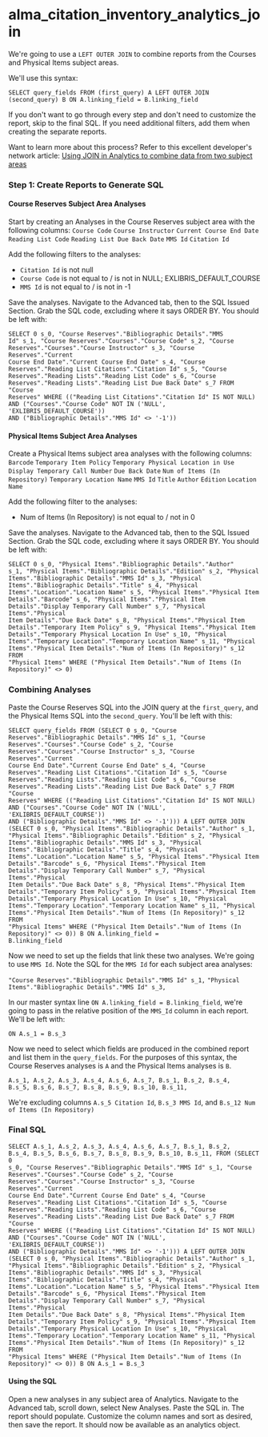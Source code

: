 # alma_citation_inventory_analytics_join
We're going to use a `LEFT OUTER JOIN` to combine reports from the Courses and Physical Items subject areas.

We'll use this syntax:

<code>SELECT
   query_fields
FROM (first_query) A
LEFT OUTER JOIN (second_query) B
ON A.linking_field = B.linking_field</code>

If you don't want to go through every step and don't need to customize the report, skip to the final SQL. If you need additional filters, add them when creating the separate reports.

Want to learn more about this process? Refer to this excellent developer's network article: [Using JOIN in Analytics to combine data from two subject areas](https://developers.exlibrisgroup.com/blog/using-join-in-analytics-to-combine-data-from-two-subject-areas/)

### Step 1: Create Reports to Generate SQL
#### Course Reserves Subject Area Analyses
Start by creating an Analyses in the Course Reserves subject area with the following columns:
`Course Code` `Course Instructor` `Current Course End Date` `Reading List Code` `Reading List Due Back Date` `MMS Id` `Citation Id`

Add the following filters to the analyses:
- `Citation Id` is not null
- `Course Code` is not equal to / is not in NULL; EXLIBRIS_DEFAULT_COURSE
- `MMS Id` is not equal to / is not in -1

Save the analyses. Navigate to the Advanced tab, then to the SQL Issued Section. Grab the SQL code, excluding where it says ORDER BY. You should be left with:

<code>SELECT
   0 s_0,
   "Course Reserves"."Bibliographic Details"."MMS Id" s_1,
   "Course Reserves"."Courses"."Course Code" s_2,
   "Course Reserves"."Courses"."Course Instructor" s_3,
   "Course Reserves"."Current Course End Date"."Current Course End Date" s_4,
   "Course Reserves"."Reading List Citations"."Citation Id" s_5,
   "Course Reserves"."Reading Lists"."Reading List Code" s_6,
   "Course Reserves"."Reading Lists"."Reading List Due Back Date" s_7
FROM "Course Reserves"
WHERE
(("Reading List Citations"."Citation Id" IS NOT NULL) AND ("Courses"."Course Code" NOT IN ('NULL', 'EXLIBRIS_DEFAULT_COURSE')) AND ("Bibliographic Details"."MMS Id" <> '-1'))</code>

#### Physical Items Subject Area Analyses
Create a Physical Items subject area analyses with the following columns:
`Barcode` `Temporary Item Policy` `Temporary Physical Location in Use` `Display Temporary Call Number` `Due Back Date` `Num of Items (In Repository)`
`Temporary Location Name` `MMS Id` `Title` `Author` `Edition` `Location Name`

Add the following filter to the analyses:
- Num of Items (In Repository) is not equal to / not in 0

Save the analyses. Navigate to the Advanced tab, then to the SQL Issued Section. Grab the SQL code, excluding where it says ORDER BY. You should be left with:

<code>SELECT
   0 s_0,
   "Physical Items"."Bibliographic Details"."Author" s_1,
   "Physical Items"."Bibliographic Details"."Edition" s_2,
   "Physical Items"."Bibliographic Details"."MMS Id" s_3,
   "Physical Items"."Bibliographic Details"."Title" s_4,
   "Physical Items"."Location"."Location Name" s_5,
   "Physical Items"."Physical Item Details"."Barcode" s_6,
   "Physical Items"."Physical Item Details"."Display Temporary Call Number" s_7,
   "Physical Items"."Physical Item Details"."Due Back Date" s_8,
   "Physical Items"."Physical Item Details"."Temporary Item Policy" s_9,
   "Physical Items"."Physical Item Details"."Temporary Physical Location In Use" s_10,
   "Physical Items"."Temporary Location"."Temporary Location Name" s_11,
   "Physical Items"."Physical Item Details"."Num of Items (In Repository)" s_12
FROM "Physical Items"
WHERE
("Physical Item Details"."Num of Items (In Repository)" <> 0)</code>

### Combining Analyses
Paste the Course Reserves SQL into the JOIN query at the `first_query`, and the Physical Items SQL into the `second_query`. You'll be left with this:

<code>SELECT
   query_fields
FROM (SELECT
   0 s_0,
   "Course Reserves"."Bibliographic Details"."MMS Id" s_1,
   "Course Reserves"."Courses"."Course Code" s_2,
   "Course Reserves"."Courses"."Course Instructor" s_3,
   "Course Reserves"."Current Course End Date"."Current Course End Date" s_4,
   "Course Reserves"."Reading List Citations"."Citation Id" s_5,
   "Course Reserves"."Reading Lists"."Reading List Code" s_6,
   "Course Reserves"."Reading Lists"."Reading List Due Back Date" s_7
FROM "Course Reserves"
WHERE
(("Reading List Citations"."Citation Id" IS NOT NULL) AND ("Courses"."Course Code" NOT IN ('NULL', 'EXLIBRIS_DEFAULT_COURSE')) AND ("Bibliographic Details"."MMS Id" <> '-1'))) A
LEFT OUTER JOIN (SELECT
   0 s_0,
   "Physical Items"."Bibliographic Details"."Author" s_1,
   "Physical Items"."Bibliographic Details"."Edition" s_2,
   "Physical Items"."Bibliographic Details"."MMS Id" s_3,
   "Physical Items"."Bibliographic Details"."Title" s_4,
   "Physical Items"."Location"."Location Name" s_5,
   "Physical Items"."Physical Item Details"."Barcode" s_6,
   "Physical Items"."Physical Item Details"."Display Temporary Call Number" s_7,
   "Physical Items"."Physical Item Details"."Due Back Date" s_8,
   "Physical Items"."Physical Item Details"."Temporary Item Policy" s_9,
   "Physical Items"."Physical Item Details"."Temporary Physical Location In Use" s_10,
   "Physical Items"."Temporary Location"."Temporary Location Name" s_11,
   "Physical Items"."Physical Item Details"."Num of Items (In Repository)" s_12
FROM "Physical Items"
WHERE
("Physical Item Details"."Num of Items (In Repository)" <> 0)) B
ON A.linking_field = B.linking_field</code>

Now we need to set up the fields that link these two analyses. We're going to use `MMS Id`. Note the SQL for the `MMS Id` for each subject area analyses:

`"Course Reserves"."Bibliographic Details"."MMS Id" s_1,`
`"Physical Items"."Bibliographic Details"."MMS Id" s_3,`

In our master syntax line `ON A.linking_field = B.linking_field`, we're going to pass in the relative position of the `MMS_Id` column in each report. We'll be left with:

`ON A.s_1 = B.s_3`

Now we need to select which fields are produced in the combined report and list them in the `query_fields`. For the purposes of this syntax, the Course Reserves analyses is `A` and the Physical Items analyses is `B`.

<code>A.s_1,
A.s_2,
A.s_3,
A.s_4,
A.s_6,
A.s_7,
B.s_1,
B.s_2,
B.s_4,
B.s_5,
B.s_6,
B.s_7,
B.s_8,
B.s_9,
B.s_10,
B.s_11,</code>

We're excluding columns `A.s_5 Citation Id`, `B.s_3 MMS Id`, and `B.s_12 Num of Items (In Repository)`

### Final SQL

<code>SELECT
A.s_1,
A.s_2,
A.s_3,
A.s_4,
A.s_6,
A.s_7,
B.s_1,
B.s_2,
B.s_4,
B.s_5,
B.s_6,
B.s_7,
B.s_8,
B.s_9,
B.s_10,
B.s_11,
FROM (SELECT
   0 s_0,
   "Course Reserves"."Bibliographic Details"."MMS Id" s_1,
   "Course Reserves"."Courses"."Course Code" s_2,
   "Course Reserves"."Courses"."Course Instructor" s_3,
   "Course Reserves"."Current Course End Date"."Current Course End Date" s_4,
   "Course Reserves"."Reading List Citations"."Citation Id" s_5,
   "Course Reserves"."Reading Lists"."Reading List Code" s_6,
   "Course Reserves"."Reading Lists"."Reading List Due Back Date" s_7
FROM "Course Reserves"
WHERE
(("Reading List Citations"."Citation Id" IS NOT NULL) AND ("Courses"."Course Code" NOT IN ('NULL', 'EXLIBRIS_DEFAULT_COURSE')) AND ("Bibliographic Details"."MMS Id" <> '-1'))) A
LEFT OUTER JOIN (SELECT
   0 s_0,
   "Physical Items"."Bibliographic Details"."Author" s_1,
   "Physical Items"."Bibliographic Details"."Edition" s_2,
   "Physical Items"."Bibliographic Details"."MMS Id" s_3,
   "Physical Items"."Bibliographic Details"."Title" s_4,
   "Physical Items"."Location"."Location Name" s_5,
   "Physical Items"."Physical Item Details"."Barcode" s_6,
   "Physical Items"."Physical Item Details"."Display Temporary Call Number" s_7,
   "Physical Items"."Physical Item Details"."Due Back Date" s_8,
   "Physical Items"."Physical Item Details"."Temporary Item Policy" s_9,
   "Physical Items"."Physical Item Details"."Temporary Physical Location In Use" s_10,
   "Physical Items"."Temporary Location"."Temporary Location Name" s_11,
   "Physical Items"."Physical Item Details"."Num of Items (In Repository)" s_12
FROM "Physical Items"
WHERE
("Physical Item Details"."Num of Items (In Repository)" <> 0)) B
ON A.s_1 = B.s_3</code>

#### Using the SQL

Open a new analyses in any subject area of Analytics. Navigate to the Advanced tab, scroll down, select New Analyses. Paste the SQL in. The report should populate. Customize the column names and sort as desired, then save the report. It should now be available as an analytics object.





